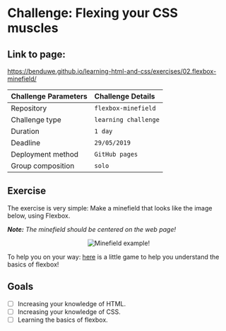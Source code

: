 # Challenge: Flexing your CSS muscles

Link to page:
------------

https://benduwe.github.io/learning-html-and-css/exercises/02.flexbox-minefield/


|Challenge Parameters  |Challenge Details              |
|:---------------------|:------------------------------|
|Repository            |`flexbox-minefield`            |
|Challenge type        |`learning challenge`           |
|Duration              |`1 day`                        |
|Deadline              |`29/05/2019`                   |
|Deployment method     |`GitHub pages`                 |
|Group composition     |`solo`                         |


## Exercise

The exercise is very simple: Make a minefield that looks like the image below, using Flexbox.

***Note:** The minefield should be centered on the web page!*

<p align="center">
    <img src="./assets/minefield.png" alt="Minefield example!">
</p>

To help you on your way: [here](https://flexboxfroggy.com/) is a little game to help you understand the basics of flexbox!


## Goals

- [ ] Increasing your knowledge of HTML.
- [ ] Increasing your knowledge of CSS.
- [ ] Learning the basics of flexbox.
